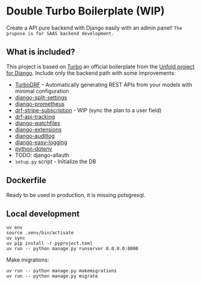 # Double Turbo Boilerplate (WIP)

Create a API pure backend with Django easily with an admin panel!
``The prupose is for SAAS backend development.``

## What is included?

This project is based on [Turbo](https://github.com/unfoldadmin/turbo) an official boilerplate from the [Unfold project for Django](https://unfoldadmin.com/).
Include only the backend path with some improvements:

* [TurboDRF](https://github.com/alexandercollins/turbodrf) - Automatically generating REST APIs from your models with minimal configuration
* [django-split-settings](https://pypi.org/project/django-split-settings/)
* [django-prometheus](https://pypi.org/project/django-prometheus/)
* [drf-stripe-subscription](https://github.com/oscarychen/drf-stripe-subscription) - WIP (sync the plan to a user field)
* [drf-api-tracking](https://pypi.org/project/drf-api-tracking/)
* [django-watchfiles](https://pypi.org/project/django-watchfiles/)
* [django-extensions](https://pypi.org/project/django-extensions/)
* [django-auditlog](https://pypi.org/project/django-auditlog/)
* [django-easy-logging](https://pypi.org/project/django-easy-logging/)
* [python-dotenv](https://pypi.org/project/python-dotenv/)
* TODO: django-allauth
* `setup.py` script - Initialize the DB

## Dockerfile

Ready to be used in production, it is missing potsgresql.

## Local development

```
uv env
source .venv/bin/activate
uv sync
uv pip install -r pyproject.toml
uv run -- python manage.py runserver 0.0.0.0:8000
```

Make migrations:
```
uv run -- python manage.py makemigrations
uv run -- python manage.py migrate
```
